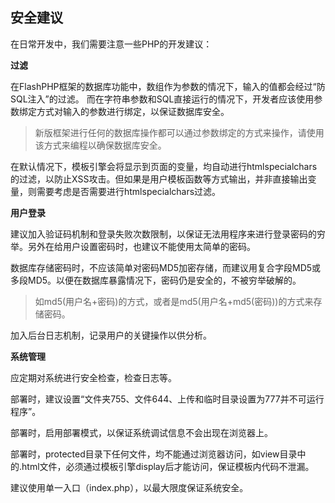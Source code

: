 ## 安全建议

在日常开发中，我们需要注意一些PHP的开发建议：

**过滤**

在FlashPHP框架的数据库功能中，数组作为参数的情况下，输入的值都会经过“防SQL注入”的过滤。
而在字符串参数和SQL直接运行的情况下，开发者应该使用参数绑定方式对输入的参数进行绑定，以保证数据库安全。

> 新版框架进行任何的数据库操作都可以通过参数绑定的方式来操作，请使用该方式来编程以确保数据库安全。

在默认情况下，模板引擎会将显示到页面的变量，均自动进行htmlspecialchars的过滤，以防止XSS攻击。但如果是用户模板函数等方式输出，并非直接输出变量，则需要考虑是否需要进行htmlspecialchars过滤。

**用户登录**

建议加入验证码机制和登录失败次数限制，以保证无法用程序来进行登录密码的穷举。另外在给用户设置密码时，也建议不能使用太简单的密码。

数据库存储密码时，不应该简单对密码MD5加密存储，而建议用复合字段MD5或多段MD5。以便在数据库暴露情况下，密码仍是安全的，不被穷举破解的。

> 如md5(用户名+密码)的方式，或者是md5(用户名+md5(密码))的方式来存储密码。

加入后台日志机制，记录用户的关键操作以供分析。

**系统管理**

应定期对系统进行安全检查，检查日志等。

部署时，建议设置“文件夹755、文件644、上传和临时目录设置为777并不可运行程序”。

部署时，启用部署模式，以保证系统调试信息不会出现在浏览器上。

部署时，protected目录下任何文件，均不能通过浏览器访问，如view目录中的.html文件，必须通过模板引擎display后才能访问，保证模板内代码不泄漏。

建议使用单一入口（index.php），以最大限度保证系统安全。
